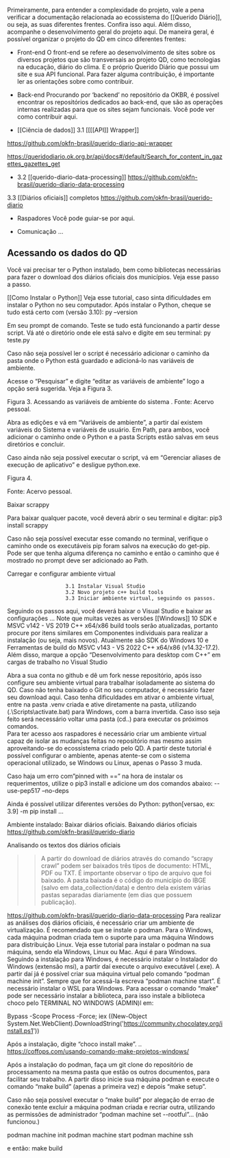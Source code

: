 Primeiramente, para entender a complexidade do projeto, vale a pena verificar a documentação relacionada ao ecossistema do [[Querido Diário]], ou seja, as suas diferentes frentes. Confira isso aqui. Além disso, acompanhe o desenvolvimento geral do projeto aqui.
De maneira geral, é possível organizar o projeto do QD em cinco diferentes frentes:

- Front-end
O front-end se refere ao desenvolvimento de sites sobre os diversos projetos que são transversais ao projeto QD, como tecnologias na educação, diário do clima. E o próprio Querido Diário que possui um site e sua API funcional. Para fazer alguma contribuição, é importante ler as orientações sobre como contribuir.

- Back-end
Procurando por ‘backend’ no repositório da OKBR, é possível encontrar os repositórios dedicados ao back-end, que são as operações internas realizadas para que os sites sejam funcionais. Você pode ver como contribuir aqui.

- [[Ciência de dados]]
3.1 [[[[API]] Wrapper]]

https://github.com/okfn-brasil/querido-diario-api-wrapper

https://queridodiario.ok.org.br/api/docs#/default/Search_for_content_in_gazettes_gazettes_get


- 3.2 [[querido-diario-data-processing]]
https://github.com/okfn-brasil/querido-diario-data-processing

3.3 [[Diários oficiais]] completos
https://github.com/okfn-brasil/querido-diario

- Raspadores
Você pode guiar-se por aqui.

- Comunicação
…

## **Acessando os dados do QD**

Você vai precisar ter o Python instalado, bem como bibliotecas necessárias para fazer o download dos diários oficiais dos municípios. Veja esse passo a passo.

[[Como Instalar o Python]]
Veja esse tutorial, caso sinta dificuldades em instalar o Python no seu computador.
Após instalar o Python, cheque se tudo está certo com (versão 3.10):
py –version 

Em seu prompt de comando. Teste se tudo está funcionando a partir desse script.
Vá até o diretório onde ele está salvo e digite em seu terminal:
py teste.py

Caso não seja possível ler o script é necessário adicionar o caminho da pasta onde o Python está guardado e adicioná-lo nas variáveis de ambiente.

Acesse o “Pesquisar” e digite “editar as variáveis de ambiente” logo a opção será sugerida. Veja a Figura 3.

Figura 3. Acessando as variáveis de ambiente do sistema
. 
Fonte: Acervo pessoal.

Abra as edições e vá em “Variáveis de ambiente”, a partir daí existem variáveis do Sistema e variáveis de usuário. Em Path, para ambos, você adicionar o caminho onde o Python e a pasta Scripts estão salvas em seus diretórios e concluir. 

Caso ainda não seja possível executar o script, vá em “Gerenciar aliases de execução de aplicativo” e desligue python.exe.

Figura 4. 

Fonte: Acervo pessoal.

Baixar scrappy

Para baixar qualquer pacote, você deverá abrir o seu terminal e digitar:
pip3 install scrappy

Caso não seja possível executar esse comando no terminal, verifique o caminho onde os executáveis pip foram salvos na execução do get-pip. Pode ser que tenha alguma diferença no caminho e então o caminho que é mostrado no prompt deve ser adicionado ao Path.

Carregar e configurar ambiente virtual

                       3.1 Instalar Visual Studio
                       3.2 Novo projeto c++ build tools
                       3.3 Iniciar ambiente virtual, seguindo os passos. 

Seguindo os passos aqui, você deverá baixar o Visual Studio e baixar as configurações … Note que muitas vezes as versões [[Windows]] 10 SDK e MSVC v142 - VS 2019 C++ x64/x86 build tools serão atualizadas, portanto procure por itens similares em Componentes individuais para realizar a instalação (ou seja, mais novos). Atualmente são SDK do Windows 10 e Ferramentas de build do MSVC v143 - VS 2022 C++ x64/x86 (v14.32-17.2). Além disso, marque a opção “Desenvolvimento para desktop com C++” em cargas de trabalho no Visual Studio


Abra a sua conta no github e dê um fork nesse repositório, após isso configure seu ambiente virtual para trabalhar isoladamente ao sistema do QD. Caso não tenha baixado o Git no seu computador, é necessário fazer seu download aqui. 
Caso tenha dificuldades em ativar o ambiente virtual, entre na pasta .venv criada e ative diretamente na pasta, utilizando (.\Scripts\activate.bat) para Windows, com a barra invertida. Caso isso seja feito será necessário voltar uma pasta (cd..) para executar os próximos comandos.  
Para ter acesso aos raspadores é necessário criar um ambiente virtual capaz de isolar as mudanças feitas no repositório mas mesmo assim aproveitando-se do ecossistema criado pelo QD. A partir deste tutorial é possível configurar o ambiente, apenas atente-se com o sistema operacional utilizado, se Windows ou Linux, apenas o Passo 3 muda.

Caso haja um erro com”pinned with ==” na hora de instalar os requerimentos, utilize o pip3 install e adicione um dos comandos abaixo:
--use-pep517
–no-deps

Ainda é possível utilizar diferentes versões do Python:
python[versao, ex: 3.9] -m pip install ...

Ambiente instalado: Baixar diários oficiais.
Baixando diários oficiais
https://github.com/okfn-brasil/querido-diario

Analisando os textos dos diários oficiais
>> A partir do download de diários através do comando “scrapy crawl” podem ser baixados três tipos de documento: HTML, PDF ou TXT. É importante observar o tipo de arquivo que foi baixado.
A pasta baixada é o código do município do IBGE (salvo em data_collection/data) e dentro dela existem várias pastas separadas diariamente (em dias que possuem publicação).

https://github.com/okfn-brasil/querido-diario-data-processing
Para realizar as análises dos diários oficiais, é necessário criar um ambiente de virtualização. É recomendado que se instale o podman. Para o Windows, cada máquina podman criada tem o suporte para uma máquina Windows para distribuição Linux. Veja esse tutorial para instalar o podman na sua máquina, sendo ela Windows, Linux ou Mac. Aqui é para Windows.
Seguindo a instalação para Windows, é necessário instalar o Instalador do Windows (extensão msi), a partir daí execute o arquivo executável (.exe).
A partir daí já é possível criar sua máquina virtual pelo comando “podman machine init”. Sempre que for acessá-la escreva “podman machine start”. É necessário instalar o WSL para Windows.
Para acessar o comando “make” pode ser necessário instalar a biblioteca, para isso instale a biblioteca choco pelo TERMINAL NO WINDOWS (ADMIN)l em:

Bypass -Scope Process -Force; iex ((New-Object System.Net.WebClient).DownloadString('https://community.chocolatey.org/install.ps1'))

Após a instalação, digite “choco install make”. .. https://coffops.com/usando-comando-make-projetos-windows/

Após a instalação do podman, faça um git clone do repositório de processamento na mesma pasta que estão os outros documentos, para facilitar seu trabalho. A partir disso inicie sua máquina podman e execute o comando “make build” (apenas a primeira vez) e depois “make setup”.

Caso não seja possível executar o “make build” por alegação de errao de conexão tente excluir a máquina podman criada e recriar outra, utilizando as permissões de administrador “podman machine set  --rootful”... (não funcionou.)

podman machine init
podman machine start
podman machine ssh

e então: make build
